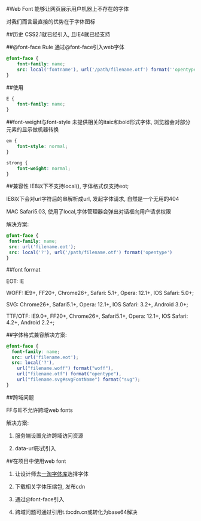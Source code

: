 #Web Font
能够让网页展示用户机器上不存在的字体

对我们而言最直接的优势在于字体图标

##历史
CSS2.1就已经引入, 且IE4就已经支持

##@font-face Rule
通过@font-face引入web字体

```css
@font-face {
    font-family: name;
    src: local('fontname'), url('/path/filename.otf') format(''opentype)
}

```

##使用

```css
E {
    font-family: name;
}

```

##font-weight与font-style
未提供相关的itaic和bold形式字体, 浏览器会对部分元素的显示做机器转换

```css
em {
    font-style: normal;
}

strong {
    font-weight: normal;
}
```

##兼容性
IE8以下不支持local(), 字体格式仅支持eot;

IE8以下会对url字符后的串解析成url, 发起字体请求, 自然是一个无用的404

MAC Safari5.03, 使用了local,字体管理器会弹出对话框向用户请求权限

解决方案:

```css
@font-face {
 font-family: name;
 src: url('filename.eot');
 src: local('?'), url('/path/filename.otf') format('opentype')
}
```

##font format

EOT: IE

WOFF: IE9+, FF20+, Chrome26+, Safari: 5.1+, Opera: 12.1+, IOS Safari: 5.0+;

SVG: Chrome26+, Safari5.1+, Opera: 12.1+, IOS Safari: 3.2+, Android 3.0+;

TTF/OTF: IE9.0+, FF20+, Chrome26+,  Safari5.1+, Opera: 12.1+, IOS Safari: 4.2+, Android 2.2+;

##字体格式兼容解决方案:

```css
@font-face {
  font-family: name;
  src: url('filename.eot');
  src: local('?'),
    url("filename.woff") format("woff"),
    url("filename.otf") format("opentype"),
    url("filename.svg#svgFontName") format("svg");
}
```

##跨域问题

FF与IE不允许跨域web fonts

解决方案:

1. 服务端设置允许跨域访问资源

2. data-url形式引入

##在项目中使用web font

1. 让设计师去[一淘字体库](http://ux.etao.com/fonts)选择字体

2. 下载相关字体压缩包, 发布cdn

3. 通过@font-face引入

4. 跨域问题可通过引用t.tbcdn.cn或转化为base64解决








